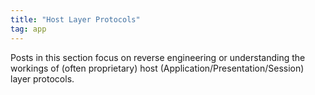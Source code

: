 ```yaml
---
title: "Host Layer Protocols"
tag: app
---
```

Posts in this section focus on reverse engineering or understanding the workings of (often proprietary) host (Application/Presentation/Session) layer protocols.
